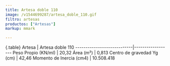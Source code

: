 ```yaml
---
title: Artesa doble 110
image: /v1544699287/artesa_doble_110.gif
filtro: artesas
productos: ["Artesas"]
markup: mmark

---
```

{.table}
Artesa                      | Artesa doble 110
----------------------------|------------------
Peso Propio (KN/ml)         | 20,32
Área (m²)	                  | 0,813
Centro de gravedad Yg (cm)	| 42,46
Momento de Inercia (cm4)	  | 10.508.418
